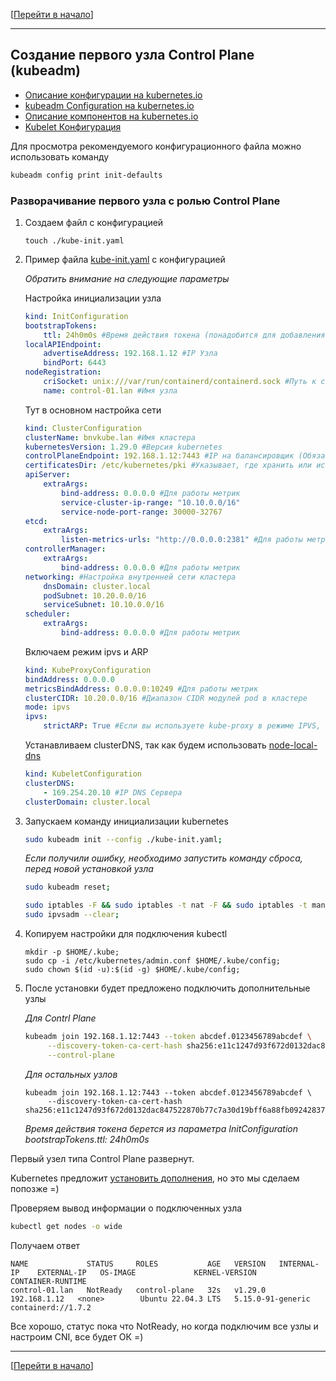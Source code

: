 [[Перейти в начало](../README.md)]

---

## Создание первого узла Control Plane (kubeadm)

* [Описание конфигурации на kubernetes.io](https://kubernetes.io/docs/reference/config-api/)
* [kubeadm Configuration на kubernetes.io](https://kubernetes.io/docs/reference/config-api/kubeadm-config.v1beta3/)
* [Описание компонентов на kubernetes.io](https://kubernetes.io/docs/reference/command-line-tools-reference/)
* [Kubelet Конфигурация](https://cluster-api.sigs.k8s.io/tasks/bootstrap/kubeadm-bootstrap/kubelet-config)
 
Для просмотра рекомендуемого конфигурационного файла можно использовать команду
```bash
kubeadm config print init-defaults
```

### Разворачивание первого узла с ролью Control Plane

1. Создаем файл с конфигурацией 
   ```
   touch ./kube-init.yaml
   ```
2. Пример файла [kube-init.yaml](./kube-init.yaml) с конфигурацией

   *Обратить внимание на следующие параметры*
   
   Настройка инициализации узла

   ```yaml
   kind: InitConfiguration
   bootstrapTokens:
       ttl: 24h0m0s #Время действия токена (понадобится для добавления остальных узлов)
   localAPIEndpoint:
       advertiseAddress: 192.168.1.12 #IP Узла
       bindPort: 6443
   nodeRegistration:
       criSocket: unix:///var/run/containerd/containerd.sock #Путь к сокету контейнера
       name: control-01.lan #Имя узла
   ```
   
   Тут в основном настройка сети   

   ```yaml
   kind: ClusterConfiguration
   clusterName: bnvkube.lan #Имя кластера
   kubernetesVersion: 1.29.0 #Версия kubernetes
   controlPlaneEndpoint: 192.168.1.12:7443 #IP на балансировщик (Обязательно если узлов Contr Plane будет больше 1)
   certificatesDir: /etc/kubernetes/pki #Указывает, где хранить или искать все необходимые сертификаты.
   apiServer:
       extraArgs:
           bind-address: 0.0.0.0 #Для работы метрик
           service-cluster-ip-range: "10.10.0.0/16"
           service-node-port-range: 30000-32767
   etcd:
       extraArgs:
           listen-metrics-urls: "http://0.0.0.0:2381" #Для работы метрик
   controllerManager:
       extraArgs:
           bind-address: 0.0.0.0 #Для работы метрик
   networking: #Настройка внутренней сети кластера
       dnsDomain: cluster.local
       podSubnet: 10.20.0.0/16
       serviceSubnet: 10.10.0.0/16
   scheduler:
       extraArgs:
           bind-address: 0.0.0.0 #Для работы метрик
   ```   

   Включаем режим ipvs и ARP   

   ```yaml
   kind: KubeProxyConfiguration
   bindAddress: 0.0.0.0
   metricsBindAddress: 0.0.0.0:10249 #Для работы метрик
   clusterCIDR: 10.20.0.0/16 #Диапазон CIDR модулей pod в кластере
   mode: ipvs
   ipvs:
       strictARP: True #Если вы используете kube-proxy в режиме IPVS, начиная с Kubernetes v1.14.2, вы должны включить строгий режим ARP.
   ```
   
   Устанавливаем clusterDNS, так как будем использовать [node-local-dns](../05-node-local-dns/README.md)

   ```yaml
   kind: KubeletConfiguration
   clusterDNS:
       - 169.254.20.10 #IP DNS Сервера
   clusterDomain: cluster.local
   ```
3. Запускаем команду инициализации kubernetes
   ```bash
   sudo kubeadm init --config ./kube-init.yaml;
   ```

   *Если получили ошибку, необходимо запустить команду сброса, перед новой установкой узла*
   ```bash
   sudo kubeadm reset;
   ```
   ```bash
   sudo iptables -F && sudo iptables -t nat -F && sudo iptables -t mangle -F && sudo iptables -X;
   sudo ipvsadm --clear;
   ```

4. Копируем настройки для подключения kubectl
   ```
   mkdir -p $HOME/.kube;
   sudo cp -i /etc/kubernetes/admin.conf $HOME/.kube/config;
   sudo chown $(id -u):$(id -g) $HOME/.kube/config;
   ```
6. После установки будет предложено подключить дополнительные узлы
 
   *Для Contrl Plane*
   ```bash
   kubeadm join 192.168.1.12:7443 --token abcdef.0123456789abcdef \
        --discovery-token-ca-cert-hash sha256:e11c1247d93f672d0132dac847522870b77c7a30d19bff6a88fb09242837cc56 \
        --control-plane
   ```
   *Для остальных узлов*   
   ```
   kubeadm join 192.168.1.12:7443 --token abcdef.0123456789abcdef \
        --discovery-token-ca-cert-hash sha256:e11c1247d93f672d0132dac847522870b77c7a30d19bff6a88fb09242837cc56
   ```
   
   *Время действия токена берется из параметра InitConfiguration bootstrapTokens.ttl: 24h0m0s*

Первый узел типа Control Plane развернут.

Kubernetes предложит [установить дополнения](https://kubernetes.io/docs/concepts/cluster-administration/addons/), но это мы сделаем попозже =)

Проверяем вывод информации о подключенных узла
```bash
kubectl get nodes -o wide
```
Получаем ответ

```
NAME             STATUS     ROLES           AGE   VERSION   INTERNAL-IP    EXTERNAL-IP   OS-IMAGE             KERNEL-VERSION      CONTAINER-RUNTIME
control-01.lan   NotReady   control-plane   32s   v1.29.0   192.168.1.12   <none>        Ubuntu 22.04.3 LTS   5.15.0-91-generic   containerd://1.7.2
```
Все хорошо, статус пока что NotReady, но когда подключим все узлы и настроим CNI, все будет ОК =)

---

[[Перейти в начало](../README.md)]